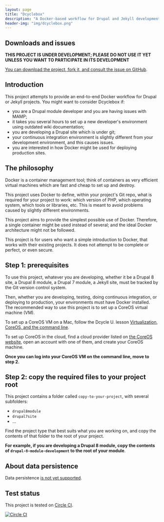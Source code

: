 ```yaml
---
layout: page
title: "Dcyclebox"
description: "A Docker-based workflow for Drupal and Jekyll development, testing, continuous integration and deployment."
header-img: "img/dcyclebox.png"
---
```


Downloads and issues
-----

**THIS PROJECT IS UNDER DEVELOPMENT; PLEASE DO NOT USE IT YET UNLESS YOU WANT TO PARTICIPATE IN ITS DEVELOPMENT**

[You can download the project, fork it, and consult the issue on GitHub](https://github.com/dcycleproject/dcyclebox).

Introduction
-----

This project attempts to provide an end-to-end Docker workflow for Drupal or Jekyll projects. You might want to consider Dcyclebox if:

 * you are a Drupal module developer and you are having issues with MAMP;
 * it takes you several hours to set up a new developer's environment using outdated wiki documentation;
 * you are developing a Drupal site which is under git;
 * your continuous integration environment is slightly different from your development environment, and this causes issues.
 * you are interested in how Docker might be used for deploying production sites.

The philosophy
-----

Docker is a container management tool; think of containers as very efficient virtual machines which are fast and cheap to set up and destroy.

This project uses Docker to define, within your project's Git repo, what is required for your project to work: which version of PHP, which operating system, which tools or libraries, etc. This is meant to avoid problems caused by slightly different environments.

This project aims to provide the simplest possible use of Docker. Therefore, a single container might be used instead of several; and the ideal Docker architecture might not be followed.

This project is for users who want a simple introduction to Docker, that works with their existing projects. It does not attempt to be complete or perfect, or even secure.

Step 1: prerequisites
-----

To use this project, whatever you are developing, whether it be a Drupal 8 site, a Drupal 8 module, a Drupal 7 module, a Jekyll site, must be tracked by the Git version control system.

Then, whether you are developing, testing, doing continuous integration, or deploying to production, your environments must have Docker installed. The recommended way to use this project is to set up a CoreOS virtual machine (VM).

To set up a CoreOS VM on a Mac, follow the Dcycle U. lesson [Virtualization, CoreOS, and the command line](http://u.dcycle.com/2015/03/29/01-command-line/).

To set up CoreOS in the cloud, find a cloud provider listed on [the CoreOS website](https://coreos.com/docs/), open an account with one of them, and create your CoreOS machine.

**Once you can log into your CoreOS VM on the command line, move to step 2.**

Step 2: copy the required files to your project root
-----

This project contains a folder called `copy-to-your-project`, with several subfolders:

 * `drupal8module`
 * `drupal7site`
 * ...

Find the project type that best suits what you are working on, and copy the contents of that folder to the root of your project.

**For example, if you are developing a Drupal 8 module, copy the contents of `drupal-8-module-development` to the root of your module**.

About data persistence
-----

Data persistence [is not yet supported](https://github.com/dcycleproject/dcyclebox/issues/2).

Test status
-----

This project is tested on [Circle CI](https://circleci.com/).

[![Circle CI](https://circleci.com/gh/dcycleproject/dcyclebox/tree/master.svg?style=svg)](https://circleci.com/gh/dcycleproject/dcyclebox/tree/master)
